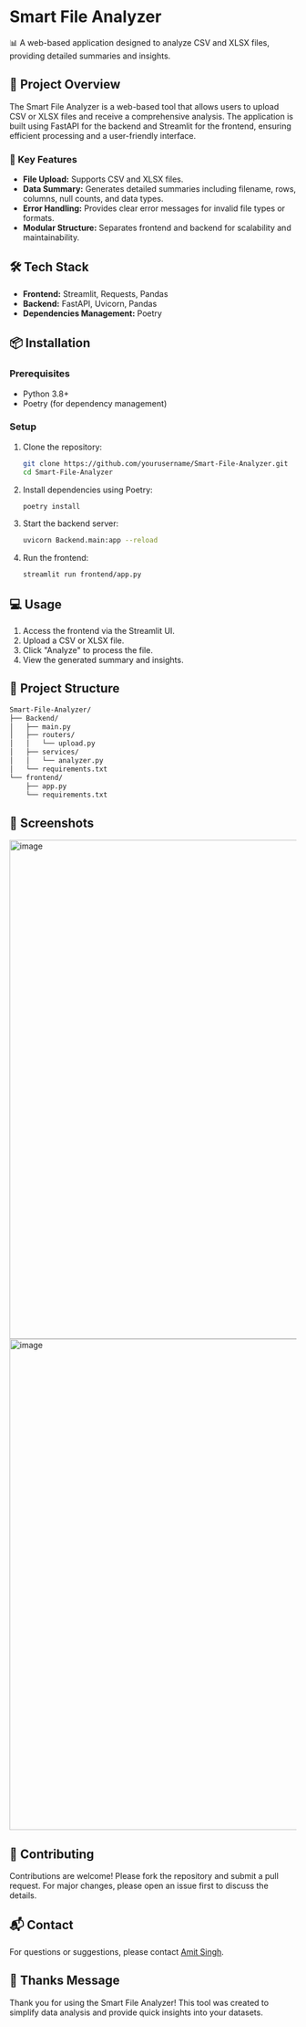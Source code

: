 

# Smart File Analyzer

📊 A web-based application designed to analyze CSV and XLSX files, providing detailed summaries and insights.

## 🧠 Project Overview

The Smart File Analyzer is a web-based tool that allows users to upload CSV or XLSX files and receive a comprehensive analysis. The application is built using FastAPI for the backend and Streamlit for the frontend, ensuring efficient processing and a user-friendly interface.

### 🚀 Key Features

- **File Upload:** Supports CSV and XLSX files.
- **Data Summary:** Generates detailed summaries including filename, rows, columns, null counts, and data types.
- **Error Handling:** Provides clear error messages for invalid file types or formats.
- **Modular Structure:** Separates frontend and backend for scalability and maintainability.

## 🛠️ Tech Stack

- **Frontend:** Streamlit, Requests, Pandas
- **Backend:** FastAPI, Uvicorn, Pandas
- **Dependencies Management:** Poetry

## 📦 Installation

### Prerequisites

- Python 3.8+
- Poetry (for dependency management)

### Setup

1. Clone the repository:
   ```bash
   git clone https://github.com/yourusername/Smart-File-Analyzer.git
   cd Smart-File-Analyzer
   ```

2. Install dependencies using Poetry:
   ```bash
   poetry install
   ```

3. Start the backend server:
   ```bash
   uvicorn Backend.main:app --reload
   ```

4. Run the frontend:
   ```bash
   streamlit run frontend/app.py
   ```

## 💻 Usage

1. Access the frontend via the Streamlit UI.
2. Upload a CSV or XLSX file.
3. Click "Analyze" to process the file.
4. View the generated summary and insights.

## 📂 Project Structure

```markdown
Smart-File-Analyzer/
├── Backend/
│   ├── main.py
│   ├── routers/
│   │   └── upload.py
│   ├── services/
│   │   └── analyzer.py
│   └── requirements.txt
└── frontend/
    ├── app.py
    └── requirements.txt
```

## 📸 Screenshots

<img width="1919" height="874" alt="image" src="https://github.com/user-attachments/assets/d684418c-5726-4900-a243-19fc503c4af5" />
<img width="1919" height="860" alt="image" src="https://github.com/user-attachments/assets/bc99cb88-fb4e-43be-b643-c1eb65a839d3" />



## 🤝 Contributing

Contributions are welcome! Please fork the repository and submit a pull request. For major changes, please open an issue first to discuss the details.



## 📬 Contact

For questions or suggestions, please contact [Amit Singh](itsmeamitsingh17@gmail.com).

## 💖 Thanks Message

Thank you for using the Smart File Analyzer! This tool was created to simplify data analysis and provide quick insights into your datasets.
